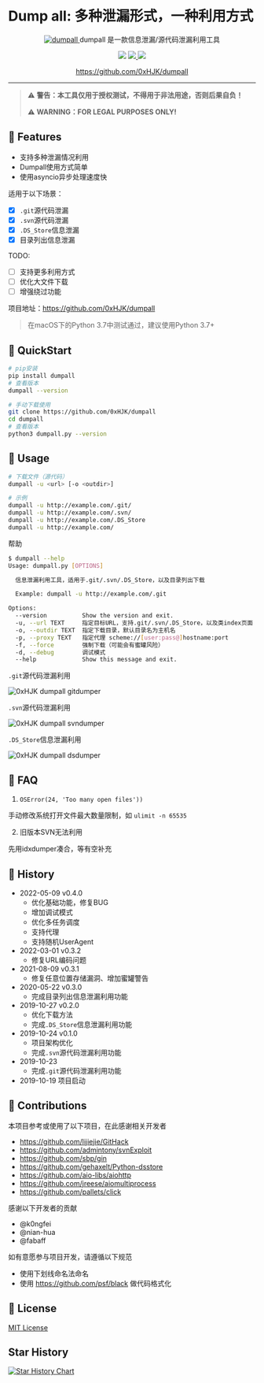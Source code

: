 # Dump all: 多种泄漏形式，一种利用方式

<p align="center">
  <a href="https://github.com/0xHJK/dumpall">
    <img src="https://github.com/0xHJK/dumpall/raw/master/static/dumpall.png" alt="dumpall">
  </a>
  <span>dumpall 是一款信息泄漏/源代码泄漏利用工具</span><br>
<p>

<p align="center">
  <a><img src="https://img.shields.io/pypi/pyversions/dumpall.svg"></a>
  <a href="https://github.com/0xHJK/dumpall/releases">
    <img src="https://img.shields.io/github/v/release/0xHJK/dumpall?include_prereleases">
  </a>
  <a><img src="https://img.shields.io/github/license/0xHJK/dumpall"></a>
</p>

<p align="center">
  <a href="https://github.com/0xHJK/dumpall">https://github.com/0xHJK/dumpall</a>
</p>

<hr>

> ⚠️ **警告：本工具仅用于授权测试，不得用于非法用途，否则后果自负！**
> 
> ⚠️ **WARNING：FOR LEGAL PURPOSES ONLY!**


## 🤘 Features

- 支持多种泄漏情况利用
- Dumpall使用方式简单
- 使用asyncio异步处理速度快

适用于以下场景：

- [x] `.git`源代码泄漏
- [x] `.svn`源代码泄漏
- [x] `.DS_Store`信息泄漏
- [x] 目录列出信息泄漏

TODO:

- [ ] 支持更多利用方式
- [ ] 优化大文件下载
- [ ] 增强绕过功能

项目地址：<https://github.com/0xHJK/dumpall>

> 在macOS下的Python 3.7中测试通过，建议使用Python 3.7+


## 🚀 QuickStart

```bash
# pip安装
pip install dumpall
# 查看版本
dumpall --version
```

```bash
# 手动下载使用
git clone https://github.com/0xHJK/dumpall
cd dumpall
# 查看版本
python3 dumpall.py --version
```

## 💫 Usage

```bash
# 下载文件（源代码）
dumpall -u <url> [-o <outdir>]

# 示例
dumpall -u http://example.com/.git/
dumpall -u http://example.com/.svn/
dumpall -u http://example.com/.DS_Store
dumpall -u http://example.com/
```

帮助

```bash
$ dumpall --help
Usage: dumpall.py [OPTIONS]

  信息泄漏利用工具，适用于.git/.svn/.DS_Store，以及目录列出下载

  Example: dumpall -u http://example.com/.git

Options:
  --version          Show the version and exit.
  -u, --url TEXT     指定目标URL，支持.git/.svn/.DS_Store，以及类index页面
  -o, --outdir TEXT  指定下载目录，默认目录名为主机名
  -p, --proxy TEXT   指定代理 scheme://[user:pass@]hostname:port
  -f, --force        强制下载（可能会有蜜罐风险）
  -d, --debug        调试模式
  --help             Show this message and exit.
```

`.git`源代码泄漏利用

![0xHJK dumpall gitdumper](https://github.com/0xHJK/dumpall/raw/master/static/gitdumper.png)

`.svn`源代码泄漏利用

![0xHJK dumpall svndumper](https://github.com/0xHJK/dumpall/raw/master/static/svndumper.png)

`.DS_Store`信息泄漏利用

![0xHJK dumpall dsdumper](https://github.com/0xHJK/dumpall/raw/master/static/dsdumper.png)

## 🙋 FAQ

1. `OSError(24, 'Too many open files'))`

手动修改系统打开文件最大数量限制，如 `ulimit -n 65535`

2. 旧版本SVN无法利用

先用idxdumper凑合，等有空补充

## 📜 History

- 2022-05-09 v0.4.0
  - 优化基础功能，修复BUG
  - 增加调试模式
  - 优化多任务调度
  - 支持代理
  - 支持随机UserAgent
- 2022-03-01 v0.3.2
  - 修复URL编码问题
- 2021-08-09 v0.3.1
  - 修复任意位置存储漏洞、增加蜜罐警告
- 2020-05-22 v0.3.0
  - 完成目录列出信息泄漏利用功能
- 2019-10-27 v0.2.0
  - 优化下载方法
  - 完成`.DS_Store`信息泄漏利用功能
- 2019-10-24 v0.1.0
  - 项目架构优化
  - 完成`.svn`源代码泄漏利用功能
- 2019-10-23
  - 完成`.git`源代码泄漏利用功能
- 2019-10-19 项目启动

## 🤝 Contributions

本项目参考或使用了以下项目，在此感谢相关开发者

- https://github.com/lijiejie/GitHack
- https://github.com/admintony/svnExploit
- https://github.com/sbp/gin
- https://github.com/gehaxelt/Python-dsstore
- https://github.com/aio-libs/aiohttp
- https://github.com/jreese/aiomultiprocess
- https://github.com/pallets/click

感谢以下开发者的贡献

- @k0ngfei
- @nian-hua
- @fabaff

如有意愿参与项目开发，请遵循以下规范

- 使用下划线命名法命名
- 使用 <https://github.com/psf/black> 做代码格式化

## 📄 License

[MIT License](https://github.com/0xHJK/TotalPass/blob/master/LICENSE)

## Star History

[![Star History Chart](https://api.star-history.com/svg?repos=0xHJK/dumpall&type=Date)](https://star-history.com/#0xHJK/dumpall&Date)
